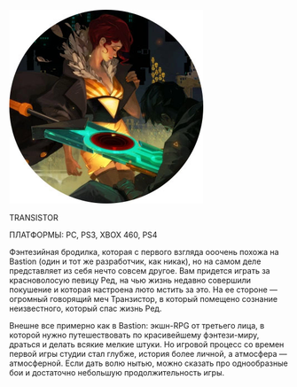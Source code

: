 ![](../Игры/images/adf2aba1f98d2769ab70a8333000d45c.png)

TRANSISTOR

ПЛАТФОРМЫ: PC, PS3, XBOX 460, PS4

Фэнтезийная бродилка, которая с первого взгляда ооочень похожа на Bastion (один и тот же разработчик, как никак), но на самом деле представляет из себя нечто совсем другое. Вам придется играть за красноволосую певицу Ред, на чью жизнь недавно совершили покушение и которая настроена люто мстить за это. На ее стороне — огромный говорящий меч Транзистор, в который помещено сознание неизвестного, который спас жизнь Ред.

Внешне все примерно как в Bastion: экшн-RPG от третьего лица, в которой нужно путешествовать по красивейшему фэнтези-миру, драться и делать всякие мелкие штуки. Но игровой процесс со времен первой игры студии стал глубже, история более личной, а атмосфера — атмосферной. Если дать волю нытью, можно сказать про однообразные бои и достаточно небольшую продолжительность игры.
